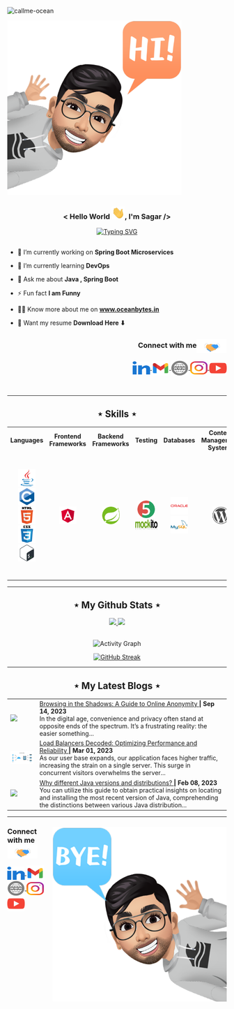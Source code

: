 <p align="left"> 
  <img src="https://komarev.com/ghpvc/?username=callme-ocean&label=Profile%20views&color=fd6744&style=flat" alt="callme-ocean" />
</p>

<!-- [![MasterHead](https://1.bp.blogspot.com/-7A4WynwLsMw/XbBpCXG8fHI/AAAAAAAAMt4/uOa1bpLskYgrwGbllhSu2SDj_Mig8SXJQCLcBGAsYHQ/s1600/2000_600px.gif)](https://rishavchanda.io) -->
<!-- <img src="https://github.com/TheDudeThatCode/TheDudeThatCode/blob/master/Assets/Designer.gif"> -->

<!-- <p align="center"> 
  <img  src="https://user-images.githubusercontent.com/76244600/130684889-4425a8ef-53ba-48f3-9433-871976fba0e9.gif">
</p>

<h3 align="center" style="text-decoration:none"> < Hello World <img  src="https://raw.githubusercontent.com/ABSphreak/ABSphreak/master/gifs/Hi.gif" width="30px">, I'm Sagar /> </h3>

<div align="center">

  [![Typing SVG](https://readme-typing-svg.demolab.com?font=Fira+Code&pause=1000&color=FD6744&center=true&vCenter=true&width=435&lines=Java+Developer;Backend+Developer;Fullstack+Developer)](https://git.io/typing-svg)

</div> -->

<!-- --- -->

<!-- Hero-Section:START -->
<div>
  <img src="myStickers/hi.png" height="400px" />

  <h3 align="center" style="text-decoration:none"> < Hello World <img  src="https://raw.githubusercontent.com/ABSphreak/ABSphreak/master/gifs/Hi.gif" width="30px">, I'm Sagar /> </h3>

  <div align="center">

[![Typing SVG](https://readme-typing-svg.demolab.com?font=Fira+Code&pause=1000&color=FD6744&center=true&vCenter=true&width=435&lines=Java+Developer;Backend+Developer;Fullstack+Developer)](https://git.io/typing-svg)

  </div>
</div>
<!-- Hero-Section:END -->

<!-- Old About Me -->
<!-- <div align="left">

  ```csharp
    About Me
    ------------------------------------------
    * 🔭 I’m currently working on > Spring Boot Microservices

    * 🌱 I’m currently learning > DevOps

    * 💬 Ask me about > Java , Spring Boot

    * 📫 How to reach me > sagarsingh0802@gmail.com

    * ⚡ Fun fact > I am Funny
  ```

</div> -->

<!-- AboutMe-Section:START -->
<div>  
  <h2></h2>

- 🔭 I’m currently working on **Spring Boot Microservices**

- 🌱 I’m currently learning **DevOps**

- 💬 Ask me about **Java , Spring Boot**

- ⚡ Fun fact **I am Funny**

- 🕵️‍♂️ Know more about me on **www.oceanbytes.in**

- 📄 Want my resume **Download Here ⬇**

[//]: # (  - 📄 Want my resume **Download Here [⬇]&#40;resume/Sagar_Resume.pdf&#41;**)

  <h2></h2>
</div>
<!-- AboutMe-Section:END -->

<!-- ═════════════════ ⋆★⋆ ═════════════════ -->

<!-- Socials-Section:START -->
<h3 align="right">Connect with
me<img align="center" src="gif/handshake.gif" height="32px">
</h3>

<p align="right">
  <!--   <a href="https://twitter.com/" target="blank"><img align="center" src="https://raw.githubusercontent.com/rahuldkjain/github-profile-readme-generator/master/src/images/icons/Social/twitter.svg" alt="rishavchanda" height="30" width="40" />
    </a> -->
  <a href="https://www.linkedin.com/in/sagarbhadouria" target="blank"><img align="center" src="icons/social/linked-in-alt.svg" alt="sagarbhadouria" height="30" width="40" />
  </a>
  <a href="mailto:sagarsingh0802@gmail.com" target="blank"><img align="center" src="icons/social/gmail.svg" alt="jersey10" height="35" width="40" />
  </a>
  <a href="https://www.oceanbytes.in/" target="blank"><img align="center" src="icons/social/WWW-logo.svg" alt="jersey10" height="35" width="40" />
  </a>
  <a href="https://instagram.com/sagar_jersey10" target="blank"><img align="center" src="icons/social/instagram.svg" alt="sagar_jersey10" height="30" width="40" />
  </a>
  <a href="https://www.youtube.com/c/jersey10" target="blank"><img align="center" src="icons/social/youtube.svg" alt="jersey10" height="35" width="40" />
  </a>
</p>
<!-- Socials-Section:END -->

</br>


<!--Old Skill Section -->
<!-- <h3 align="center"> ⋆ Languages ⋆ </h3>
<p align="center">
  <a href="https://www.java.com/" target="_blank" rel="noreferrer"> <img src="icons/language/java-original.svg" alt="java" width="40" height="40"/>
  </a>
  <a href="https://www.cprogramming.com/" target="_blank" rel="noreferrer"> <img src="icons/language/c-original.svg" alt="c" width="40" height="40"/>
  </a>
  <a href="https://www.w3.org/html/" target="_blank" rel="noreferrer"> <img src="icons/language/html5-original-wordmark.svg" alt="html5" width="40" height="40"/>
  </a>
  <a href="https://www.w3schools.com/css/" target="_blank" rel="noreferrer"> <img src="icons/language/css3-original-wordmark.svg" alt="css3" width="40" height="40"/>
  </a>
  <a href="#" target="_blank" rel="noreferrer"> <img src="icons/language/bash-original.svg" alt="bash" width="40" height="40"/>
  </a>
</p>

<h3 align="center"> ⋆ Frontend Frameworks ⋆ </h3>
<p align="center">
  <a href="https://angular.io" target="_blank" rel="noreferrer"> <img src="https://angular.io/assets/images/logos/angular/angular.svg" alt="angular" width="40" height="40"/>
  </a>
</p>

<h3 align="center"> ⋆ Backend Frameworks ⋆ </h3>
<p align="center">
  <a href="https://spring.io/" target="_blank" rel="noreferrer"> <img src="https://raw.githubusercontent.com/devicons/devicon/master/icons/spring/spring-original.svg" alt="springboot" width="40" height="40"/>
  </a>
</p>

<h3 align="center"> ⋆ Databases ⋆ </h3>
<p align="center">
  <a href="https://www.oracle.com/" target="_blank" rel="noreferrer"> <img src="https://raw.githubusercontent.com/devicons/devicon/master/icons/oracle/oracle-original.svg" alt="oracle" width="40" height="40"/>
  </a>
  <a href="https://www.mysql.com/" target="_blank" rel="noreferrer"> <img src="https://raw.githubusercontent.com/devicons/devicon/master/icons/mysql/mysql-original-wordmark.svg" alt="mysql" width="40" height="40"/>
  </a>
</p>

<h3 align="center"> ⋆ Dev Tools ⋆ </h3>
<p align="center">
  <a href="https://git-scm.com/" target="_blank" rel="noreferrer"> <img src="https://www.vectorlogo.zone/logos/git-scm/git-scm-icon.svg" alt="git" width="40" height="40"/>
  </a>
  <a href="https://www.ansible.com/" target="_blank" rel="noreferrer"> <img src="https://raw.githubusercontent.com/devicons/devicon/master/icons/gitlab/gitlab-original.svg" alt="gitlab" width="40" height="40"/>
  </a>
  <a href="https://www.docker.com/" target="_blank" rel="noreferrer"> <img src="https://raw.githubusercontent.com/devicons/devicon/master/icons/docker/docker-original-wordmark.svg" alt="docker" width="40" height="40"/>
  </a>
  <a href="https://postman.com" target="_blank" rel="noreferrer"> <img src="https://www.vectorlogo.zone/logos/getpostman/getpostman-icon.svg" alt="postman" width="40" height="40"/>
  </a>
  <a href="https://www.ansible.com/" target="_blank" rel="noreferrer"> <img src="https://raw.githubusercontent.com/devicons/devicon/master/icons/ansible/ansible-original.svg" alt="ansible" width="40" height="40"/>
  </a>
</p>
</br> -->

---

<!-- New-Skills-Section:START -->
<h2 align="center"> ⋆ Skills ⋆ </h2>
<table align="center">
  <tr>
    <th align="center">Languages</th>
    <th align="center">Frontend Frameworks</th>
    <th align="center">Backend Frameworks</th>
    <th align="center">Testing</th>
    <th align="center">Databases</th>
    <th align="center">Content Management Systems</th>
    <th align="center">Dev Tools</th>
  </tr>
  <tr>
    <td>
      <p align="center">
        <a href="https://www.java.com/" target="_blank" rel="noreferrer"> <img src="icons/language/java-original.svg" alt="java" width="40" height="40"/>
        </a>
        <a href="https://www.cprogramming.com/" target="_blank" rel="noreferrer"> <img src="icons/language/c-original.svg" alt="c" width="40" height="40"/>
        </a>
        <a href="https://www.w3.org/html/" target="_blank" rel="noreferrer"> <img src="icons/language/html5-original-wordmark.svg" alt="html5" width="40" height="40"/>
        </a>
        <a href="https://www.w3schools.com/css/" target="_blank" rel="noreferrer"> <img src="icons/language/css3-original-wordmark.svg" alt="css3" width="40" height="40"/>
        </a>
        <a href="#" target="_blank" rel="noreferrer"> <img src="icons/language/bash-original.svg" alt="bash" width="40" height="40"/>
        </a>
      </p>
    </td>
    <td>
      <p align="center">
        <a href="https://angular.io" target="_blank" rel="noreferrer"> <img src="icons/framework/angular.svg" alt="angular" width="40" height="40"/>
        </a>
      </p>
    </td>
    <td>
      <p align="center"> 
        <a href="https://spring.io/" target="_blank" rel="noreferrer"> <img src="icons/framework/spring-original.svg" alt="springboot" width="40" height="40"/> 
        </a>
      </p>
    </td>
    <td>
      <p align="center"> 
        <a href="https://junit.org/junit5/" target="_blank" rel="noreferrer"> <img src="icons/framework/junit5.png" alt="junit5" width="40" height="40"/> 
        </a>
        <a href="https://site.mockito.org/" target="_blank" rel="noreferrer"> <img src="icons/framework/Mockito_Logo.png" alt="mockito" width="60" height="25"/> 
        </a>
      </p>
    </td>
    <td>
      <p align="center"> 
        <a href="https://www.oracle.com/in/database" target="_blank" rel="noreferrer"> <img src="icons/database/oracle-original.svg" alt="oracle" width="40" height="40"/>
        </a>
        <a href="https://www.mysql.com/" target="_blank" rel="noreferrer"> <img src="icons/database/mysql-original-wordmark.svg" alt="mysql" width="40" height="40"/>
        </a>
      </p>
    </td>
    <td>
      <p align="center"> 
        <a href="https://wordpress.org/" target="_blank" rel="noreferrer"> <img src="icons/cms/wordpress-plain.svg" alt="git" width="40" height="40"/> 
        </a>
      </p>
    </td>
    <td>
      <p align="center"> 
        <a href="https://git-scm.com/" target="_blank" rel="noreferrer"> <img src="icons/dev-tool/git-scm-icon.svg" alt="git" width="40" height="40"/> 
        </a>
        <a href="https://about.gitlab.com/" target="_blank" rel="noreferrer"> <img src="icons/dev-tool/gitlab-original.svg" alt="gitlab" width="40" height="40"/>
        </a>
        <a href="https://www.docker.com/" target="_blank" rel="noreferrer"> <img src="icons/dev-tool/docker-original-wordmark.svg" alt="docker" width="40" height="40"/>
        </a>
        <a href="https://www.jetbrains.com/idea/" target="_blank" rel="noreferrer"> <img src="icons/dev-tool/intellij-idea.png" alt="ansible" width="40" height="40"/>
        </a>
        <a href="https://postman.com" target="_blank" rel="noreferrer"> <img src="icons/dev-tool/getpostman-icon.svg" alt="postman" width="40" height="40"/>
        </a>
        <a href="https://www.ansible.com/" target="_blank" rel="noreferrer"> <img src="icons/dev-tool/ansible-original.svg" alt="ansible" width="40" height="40"/>
        </a>
      </p>
    </td>
  </tr>
</table>
<!-- New-Skills-Section:END -->

---

<!-- Github-Stats-Section:START -->
<h2 align="center"> ⋆ My Github Stats ⋆ </h2>

<div align="center">
  <a href="https://github.com/callme-ocean">
  <img height="165em" src="https://github-readme-stats.vercel.app/api?username=callme-ocean&theme=dark&show_icons=true&title_color=fd6744&text_color=ffffff&icon_color=fd6744" />
  <img height="165em" src="https://github-readme-stats.vercel.app/api/top-langs/?username=callme-ocean&theme=dark&layout=compact&title_color=fd6744&text_color=ffffff&icon_color=fd6744" />
  </a>
</div>

</br>

<div align="center">

![Activity Graph](https://github-readme-activity-graph.vercel.app/graph?username=callme-ocean&bg_color=131314&color=fd6744&line=ffffff&point=fd6744)

</div>

<div align="center">

[//]: # ([![GitHub Streak]&#40;https://streak-stats.demolab.com?user=callme-ocean&theme=dark&ring=FD6744&currStreakLabel=FD6744&dates=FFFFFF&sideLabels=FD6744&sideNums=FFFFFF&fire=FD6744&#41;]&#40;https://git.io/streak-stats&#41;)
[![GitHub Streak](https://github-readme-streak-stats.herokuapp.com/?user=callme-ocean&theme=dark&ring=FD6744&currStreakLabel=FD6744&dates=FFFFFF&sideLabels=FD6744&sideNums=FFFFFF&fire=FD6744)](https://github-readme-streak-stats.herokuapp.com/?user=callme-ocean&theme=dark&ring=FD6744&currStreakLabel=FD6744&dates=FFFFFF&sideLabels=FD6744&sideNums=FFFFFF&fire=FD6744)
</div>
<!-- Github-Stats-Section:END -->

---

<!-- Blog-Section:START -->
<h2 align="center"> ⋆ My Latest Blogs ⋆ </h2>
<div align="center">
  <table align="center">
    <tr>
      <td>
        <a href="https://www.oceanbytes.in/browsing-in-the-shadows-a-guide-to-online-anonymity/"><img width="140px" src="https://www.oceanbytes.in/storage/2023/09/anonymous.png">
        </a>
      </td>
      <td>
        <a href="https://www.oceanbytes.in/browsing-in-the-shadows-a-guide-to-online-anonymity/">Browsing in the Shadows: A Guide to Online Anonymity
        </a> <strong>| Sep 14, 2023</strong>
        <br> 
        In the digital age, convenience and privacy often stand at opposite ends of the spectrum. It’s a frustrating reality: the easier something...
      </td>
    </tr>
    <tr>
      <td>
        <a href="https://www.oceanbytes.in/load-balancers-decoded-optimizing-performance-and-reliability/"><img width="140px" src="blogScreenshots/load-balancer.webp">
        </a>
      </td>
      <td>
        <a href="https://www.oceanbytes.in/load-balancers-decoded-optimizing-performance-and-reliability/">Load Balancers Decoded: Optimizing Performance and Reliability
        </a> <strong>| Mar 01, 2023</strong>
        <br> 
        As our user base expands, our application faces higher traffic, increasing the strain on a single server. This surge in concurrent visitors overwhelms the server...
      </td>
    </tr>
    <tr>
      <td>
        <a href="https://www.oceanbytes.in/why-different-java-versions-and-distributions/"><img width="140px" src="https://www.oceanbytes.in/storage/2023/02/why.png">
        </a>
      </td>
      <td>
        <a href="https://www.oceanbytes.in/why-different-java-versions-and-distributions">Why different Java versions and distributions?
        </a> <strong>| Feb 08, 2023</strong>
        <br> 
        You can utilize this guide to obtain practical insights on locating and installing the most recent version of Java, comprehending the distinctions between various Java distribution... 
      </td>
    </tr>
  </table>

[//]: # (  <table align="center">)

[//]: # (    <tr>)

[//]: # (      <td>)

[//]: # (        <a href="https://www.oceanbytes.in/why-different-java-versions-and-distributions/"><img width="140px" src="https://www.oceanbytes.in/storage/2023/02/why.png">)

[//]: # (        </a>)

[//]: # (      </td>)

[//]: # (      <td>)

[//]: # (        <a href="https://www.oceanbytes.in/why-different-java-versions-and-distributions">Why different Java versions and distributions?)

[//]: # (        </a> <strong>| Feb 08, 2023</strong>)

[//]: # (        <br> )

[//]: # (        You can utilize this guide to obtain practical insights on locating and installing the most recent version of Java, comprehending the distinctions between various Java distribution... )

[//]: # (      </td>)

[//]: # (    </tr>)

[//]: # (  </table>)
</div>
<!-- Blog-Section:END -->

---

<!-- Social-Section:START -->
<div>
  <img align="right" src="myStickers/bye.png" height="400px" />
  <h3 align="left">Connect with
    me<img align="center" src="gif/handshake.gif" height="32px">
  </h3>
  <p align="left">
    <!--   <a href="https://twitter.com/" target="blank"><img align="center" src="icons/social/twitter.svg" alt="sagar" height="30" width="40" />
      </a> -->
    <a href="https://www.linkedin.com/in/sagarbhadouria" target="blank"><img align="center" src="icons/social/linked-in-alt.svg" alt="sagarbhadouria" height="30" width="40" />
    </a>
    <a href="mailto:sagarsingh0802@gmail.com" target="blank"><img align="center" src="icons/social/gmail.svg" alt="jersey10" height="35" width="40" />
    </a>
    <a href="https://www.oceanbytes.in/" target="blank"><img align="center" src="icons/social/WWW-logo.svg" alt="jersey10" height="35" width="40" />
    </a>
    <a href="https://instagram.com/sagar_jersey10" target="blank"><img align="center" src="icons/social/instagram.svg" alt="sagar_jersey10" height="30" width="40" />
    </a>
    <a href="https://www.youtube.com/c/jersey10" target="blank"><img align="center" src="icons/social/youtube.svg" alt="jersey10" height="35" width="40" />
    </a>
  </p>
</div>
<!-- Social-Section:END -->


<!-- Projects Section -->

[//]: # (---)

[//]: # (<h3 align="center"> Highlighted projects</h3>)

[//]: # ()

[//]: # (---)

[//]: # ()

[//]: # ()

[//]: # (|      |          |)

[//]: # (| ------------- |:-------------:|)

[//]: # (| <a href="url"><img src="https://github.com/HoldUpFjord/ConservationHub/blob/244471bf1f39f0bb0d2eb571da0e1dc121fee7ff/conservationHubFlow.gif" align="left" height="250" width="400" ></a> | <a href="url"><img src="https://github.com/HoldUpFjord/spotApiProject/blob/main/demoGif/spotifyApi.gif" align="left" height="250" width="400" ></a>)

[//]: # ( |<h6 align="center">HTML5, TailWind CSS, Javascript, Node.js, Express, MondoDB</h6> <p align="center"> A fullstack app that aids Conservation Organizations with tracking and maintaing workflows of field techs </p> | <h6> HTML5, Boostrap, Fetch API, Asynchrous Javascript, CRUD</h6> <p>Taking Spotify's api allowing users to sort by Genre, popular playlists by tracks within that playlist.)

[//]: # (| <a href="url"><img src="https://github.com/HoldUpFjord/rnrHomeServices/blob/90fa71a82e98cf4f9a69b4afc757cf1aa0ecff61/assets/demoGif/ezgif.com-gif-maker&#40;1&#41;.gif" aling="center" height="250" width="400" ></a>     | ![site gif]&#40;https://github.com/HoldUpFjord/barberShop/blob/master/assets/demoGif/ezgif.com-gif-maker.gif&#41;    |)

[//]: # (  | <h6 align="center">HTML5, CSS3, Javascript</h6> <p align="center">A statically hosted website for a local handyman. Very simple contact link and a carousel to showcase style of work done. |        <h6 align="center">HTML5, CSS3, Javascript</h6> <p align="center"> Showcases a stylish barber site layout. </p>  |)
